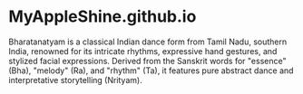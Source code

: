 # MyAppleShine.github.io
Bharatanatyam is a classical Indian dance form from Tamil Nadu, southern India, renowned for its intricate rhythms, expressive hand gestures, and stylized facial expressions. Derived from the Sanskrit words for "essence" (Bha), "melody" (Ra), and "rhythm" (Ta), it features pure abstract dance and interpretative storytelling (Nrityam).
